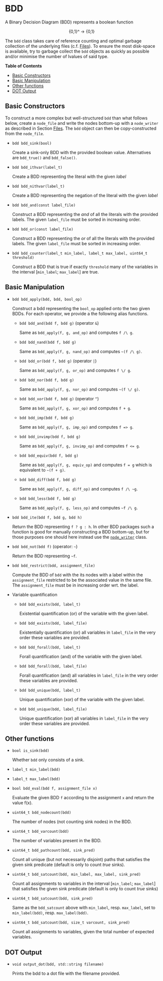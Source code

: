 # BDD

A Binary Decision Diagram (BDD) represents a boolean function

<p style="text-align: center;">
  {0,1}ⁿ → {0,1}
</p>

The `bdd` class takes care of reference counting and optimal garbage collection
of the underlying files (c.f. [Files](/core.md#files)). To ensure the most
disk-space is available, try to garbage collect the `bdd` objects as quickly as
possible and/or minimise the number of lvalues of said type.

**Table of Contents**

- [Basic Constructors](#basic-constructors)
- [Basic Manipulation](#basic-manipulation)
- [Other functions](#other-functions)
- [DOT Output](#dot-output)

## Basic Constructors

To construct a more complex but well-structured `bdd` than what follows below,
create a `node_file` and write the nodes bottom-up with a `node_writer` as
described in Section [Files](/core.md#files). The `bdd` object can then be
copy-constructed from the `node_file`.

- `bdd bdd_sink(bool)`

  Create a sink-only BDD with the provided boolean value. Alternatives are
  `bdd_true()` and `bdd_false()`.
  
- `bdd bdd_ithvar(label_t)`

  Create a BDD representing the literal with the given _label_
  
- `bdd bdd_nithvar(label_t)`

  Create a BDD representing the negation of the literal with the given _label_
  
- `bdd bdd_and(const label_file)`

  Construct a BDD representing the _and_ of all the literals with the provided
  labels. The given `label_file` must be sorted in increasing order.

- `bdd bdd_or(const label_file)`

  Construct a BDD representing the _or_ of all the literals with the provided
  labels. The given `label_file` must be sorted in increasing order.

- `bdd bdd_counter(label_t min_label, label_t max_label, uint64_t threshold)`

  Construct a BDD that is true if exactly `threshold` many of the variables in
  the interval [`min_label`; `max_label`] are true.

## Basic Manipulation

- `bdd bdd_apply(bdd, bdd, bool_op)`

  Construct a bdd representing the `bool_op` applied onto the two given BDDs.
  For each operator, we provide a the following alias functions.
  
  - `bdd bdd_and(bdd f, bdd g)` (operator `&`)
  
    Same as `bdd_apply(f, g, and_op)` and computes `f /\ g`.
  
  - `bdd bdd_nand(bdd f, bdd g)`
  
    Same as `bdd_apply(f, g, nand_op)` and computes `~(f /\ g)`.
  
  - `bdd bdd_or(bdd f, bdd g)` (operator `|`)

    Same as `bdd_apply(f, g, or_op)` and computes `f \/ g`.

  - `bdd bdd_nor(bdd f, bdd g)`
  
    Same as `bdd_apply(f, g, nor_op)` and computes `~(f \/ g)`.
  
  - `bdd bdd_xor(bdd f, bdd g)` (operator `^`)
  
    Same as `bdd_apply(f, g, xor_op)` and computes `f + g`.
  
  - `bdd bdd_imp(bdd f, bdd g)`
  
    Same as `bdd_apply(f, g, imp_op)` and computes `f => g`.
  
  - `bdd bdd_invimp(bdd f, bdd g)`
  
    Same as `bdd_apply(f, g, invimp_op)` and computes `f <= g`.
  
  - `bdd bdd_equiv(bdd f, bdd g)`
  
    Same as `bdd_apply(f, g, equiv_op)` and computes `f = g` which is equivalent
    to `~(f + g)`.
    
  - `bdd bdd_diff(bdd f, bdd g)`
  
    Same as `bdd_apply(f, g, diff_op)` and computes `f /\ ~g`.
  
  - `bdd bdd_less(bdd f, bdd g)`
    
    Same as `bdd_apply(f, g, less_op)` and computes `~f /\ g`.

- `bdd bdd_ite(bdd f, bdd g, bdd h)`

  Return the BDD representing `f ? g : h`. In other BDD packages such a function
  is good for manually constructing a BDD bottom-up, but for those purposes one
  should here instead use the [`node_writer`](/core.md#files) class.

- `bdd bdd_not(bdd f)` (operator: `~`)

  Return the BDD representing `~f`.

- `bdd bdd_restrict(bdd, assignment_file)`

  Compute the BDD of `bdd` with the its nodes with a label within the
  `assignment_file` restricted to be the associated value in the same file. The
  `assignment_file` must be in increasing order wrt. the label.

- Variable quantification

  - `bdd bdd_exists(bdd, label_t)`

     Existential quantification (or) of the variable with the given label.
     
  - `bdd bdd_exists(bdd, label_file)`
  
     Existentially quantification (or) all variables in `label_file` in the very
     order these variables are provided.

  - `bdd bdd_forall(bdd, label_t)`

     Forall quantification (and) of the variable with the given label.
     
  - `bdd bdd_forall(bdd, label_file)`
  
     Forall quantification (and) all variables in `label_file` in the very order
     these variables are provided.
     
  - `bdd bdd_unique(bdd, label_t)`

     Unique quantification (xor) of the variable with the given label.
     
  - `bdd bdd_unique(bdd, label_file)`
  
     Unique quantification (xor) all variables in `label_file` in the very order
     these variables are provided.

## Other functions

- `bool is_sink(bdd)`

  Whether `bdd` only consists of a sink.

- `label_t min_label(bdd)`

- `label_t max_label(bdd)`

- `bool bdd_eval(bdd f, assignment_file x)`

  Evaluate the given BDD `f` according to the assignment `x` and return the
  value f(x).

- `uint64_t bdd_nodecount(bdd)`

  The number of nodes (not counting sink nodes) in the BDD.

- `uint64_t bdd_varcount(bdd)`

  The number of variables present in the BDD.

- `uint64_t bdd_pathcount(bdd, sink_pred)`

  Count all unique (but not necessarily disjoint) paths that satisfies the given
  sink predicate (default is only to count _true_ sinks).

- `uint64_t bdd_satcount(bdd, min_label, max_label, sink_pred)`

  Count all assignments to variables in the interval [`min_label`; `max_label`]
  that satisfies the given sink predicate (default is only to count _true_
  sinks)

- `uint64_t bdd_satcount(bdd, sink_pred)`

  Same as the `bdd_satcount` above with `min_label`, resp. `max_label`, set to
  `min_label(bdd)`, resp. `max_label(bdd)`.

- `uint64_t bdd_satcount(bdd, size_t varcount, sink_pred)`

  Count all assignments to variables, given the total number of expected
  variables.

## DOT Output

- `void output_dot(bdd, std::string filename)`

  Prints the bdd to a dot file with the filename provided.
